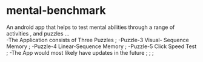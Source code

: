 # mental-benchmark
An android app that helps to test  mental abilities through a range of activities , and puzzles  ...  
-The Application consists of Three Puzzles ; 
-Puzzle-3  Visual- Sequence Memory ; 
-Puzzle-4  Linear-Sequence Memory ; 
-Puzzle-5  Click Speed Test ; 
-The App would most likely have updates in the future  ; ; ;   

